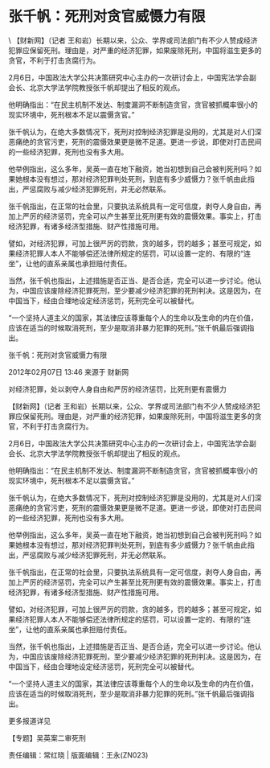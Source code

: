 # 张千帆：死刑对贪官威慑力有限  





\ 
【财新网】（记者 王和岩）长期以来，公众、学界或司法部门有不少人赞成经济犯罪应保留死刑。理由是，对严重的经济犯罪，如果废除死刑，中国将滋生更多的贪官，不利于打击贪腐行为。

2月6日，中国政法大学公共决策研究中心主办的一次研讨会上，中国宪法学会副会长、北京大学法学院教授张千帆却提出了相反的观点。

他明确指出：“在民主机制不发达、制度漏洞不断制造贪官，贪官被抓概率很小的现实环境中，死刑根本不足以震慑贪官。”

张千帆认为，在绝大多数情况下，死刑对控制经济犯罪是没用的，尤其是对人们深恶痛绝的贪官污吏，死刑的震慑效果更是微不足道。更进一步说，即使对打击民间的一些经济犯罪，死刑也没有多大用。

他举例指出，这么多年，吴英一直在地下融资，她当初想到自己会被判死刑吗？如果她根本没有想过，那对经济犯罪判处死刑，到底有多少威慑力？张千帆由此指出，严惩腐败与减少经济犯罪死刑，并无必然联系。

张千帆指出，在正常的社会里，只要执法系统具有一定可信度，剥夺人身自由，再加上严厉的经济惩罚，完全可以产生甚至比死刑更有效的震慑效果。事实上，打击经济犯罪，有诸多经济型措施、财产性措施可用。

譬如，对经济犯罪，可加上很严厉的罚款，贪的越多，罚的越多；甚至可规定，如果经济犯罪人本人不能够偿还法律所规定的惩罚，可以设置一定的、有限的“连坐”，让他的直系亲属也承担赔付责任。

当然，张千帆也指出，上述措施是否正当、是否合适，完全可以进一步讨论。他认为，中国应该废除经济犯罪死刑，至少要减少经济犯罪的死刑判决。这是因为，在中国当下，经由合理地设定经济惩罚，死刑完全可以被替代。

“一个坚持人道主义的国家，其法律应该尊重每个人的生命以及生命的内在价值，应该在适当的时候取消死刑，至少是取消非暴力犯罪的死刑。”张千帆最后强调指出。


张千帆：死刑对贪官威慑力有限

2012年02月07日 13:46 来源于 财新网

对经济犯罪，处以剥夺人身自由和严厉的经济惩罚，比死刑更有震慑力

【财新网】（记者 王和岩）长期以来，公众、学界或司法部门有不少人赞成经济犯罪应保留死刑。理由是，对严重的经济犯罪，如果废除死刑，中国将滋生更多的贪官，不利于打击贪腐行为。

2月6日，中国政法大学公共决策研究中心主办的一次研讨会上，中国宪法学会副会长、北京大学法学院教授张千帆却提出了相反的观点。

他明确指出：“在民主机制不发达、制度漏洞不断制造贪官，贪官被抓概率很小的现实环境中，死刑根本不足以震慑贪官。”

张千帆认为，在绝大多数情况下，死刑对控制经济犯罪是没用的，尤其是对人们深恶痛绝的贪官污吏，死刑的震慑效果更是微不足道。更进一步说，即使对打击民间的一些经济犯罪，死刑也没有多大用。

他举例指出，这么多年，吴英一直在地下融资，她当初想到自己会被判死刑吗？如果她根本没有想过，那对经济犯罪判处死刑，到底有多少威慑力？张千帆由此指出，严惩腐败与减少经济犯罪死刑，并无必然联系。

张千帆指出，在正常的社会里，只要执法系统具有一定可信度，剥夺人身自由，再加上严厉的经济惩罚，完全可以产生甚至比死刑更有效的震慑效果。事实上，打击经济犯罪，有诸多经济型措施、财产性措施可用。

譬如，对经济犯罪，可加上很严厉的罚款，贪的越多，罚的越多；甚至可规定，如果经济犯罪人本人不能够偿还法律所规定的惩罚，可以设置一定的、有限的“连坐”，让他的直系亲属也承担赔付责任。

当然，张千帆也指出，上述措施是否正当、是否合适，完全可以进一步讨论。他认为，中国应该废除经济犯罪死刑，至少要减少经济犯罪的死刑判决。这是因为，在中国当下，经由合理地设定经济惩罚，死刑完全可以被替代。

“一个坚持人道主义的国家，其法律应该尊重每个人的生命以及生命的内在价值，应该在适当的时候取消死刑，至少是取消非暴力犯罪的死刑。”张千帆最后强调指出。



更多报道详见

【专题】吴英案二审死刑

责任编辑：常红晓 | 版面编辑：王永(ZN023)